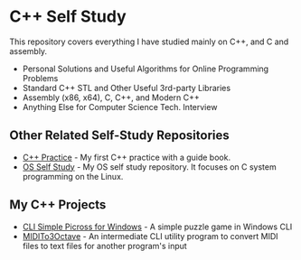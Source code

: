 # C++ Self Study
This repository covers everything I have studied mainly on C++, and C and assembly.

* Personal Solutions and Useful Algorithms for Online Programming Problems
* Standard C++ STL and Other Useful 3rd-party Libraries
* Assembly (x86, x64), C, C++, and Modern C++
* Anything Else for Computer Science Tech. Interview

## Other Related Self-Study Repositories
* [C++ Practice](https://github.com/reruo321/Cplus_Practice) - My first C++ practice with a guide book.
* [OS Self Study](https://github.com/reruo321/OS-Self-Study) - My OS self study repository. It focuses on C system programming on the Linux.

## My C++ Projects
* [CLI Simple Picross for Windows](https://github.com/reruo321/CLI-Simple-Picross) - A simple puzzle game in Windows CLI
* [MIDITo3Octave](https://github.com/reruo321/MIDI-to-3Octave) - An intermediate CLI utility program to convert MIDI files to text files for another program's input
